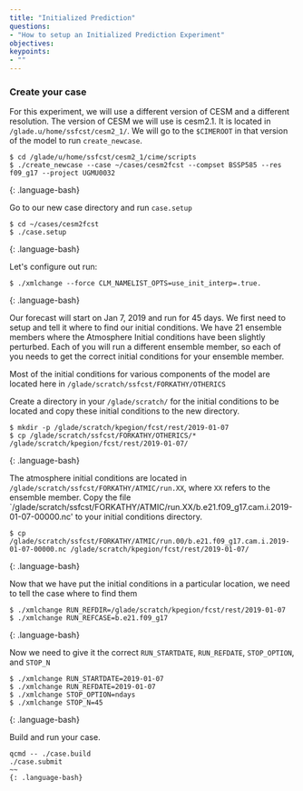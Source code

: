 ```yaml
---
title: "Initialized Prediction"
questions:
- "How to setup an Initialized Prediction Experiment"
objectives:
keypoints:
- ""
---
```


### Create your case

For this experiment, we will use a different version of CESM and a different resolution.  The version of CESM we will use is cesm2.1.  It is located in `/glade.u/home/ssfcst/cesm2_1/`.  We will go to the `$CIMEROOT` in that version of the model to run `create_newcase`.

~~~
$ cd /glade/u/home/ssfcst/cesm2_1/cime/scripts
$ ./create_newcase --case ~/cases/cesm2fcst --compset BSSP585 --res f09_g17 --project UGMU0032
~~~
{: .language-bash}

Go to our new case directory and run `case.setup`

~~~
$ cd ~/cases/cesm2fcst
$ ./case.setup
~~~
{: .language-bash}

Let's configure out run:

~~~
$ ./xmlchange --force CLM_NAMELIST_OPTS=use_init_interp=.true.
~~~
{: .language-bash}

Our forecast will start on Jan 7, 2019 and run for 45 days. We first need to setup and tell it where to find our initial conditions.  We have 21 ensemble members where the Atmosphere Initial conditions have been slightly perturbed.  Each of you will run a different ensemble member, so each of you needs to get the correct initial conditions for your ensemble member.


Most of the initial conditions for various components of the model are located here in `/glade/scratch/ssfcst/FORKATHY/OTHERICS`

Create a directory in your `/glade/scratch/` for the initial conditions to be located and copy these initial conditions to the new directory.

~~~
$ mkdir -p /glade/scratch/kpegion/fcst/rest/2019-01-07
$ cp /glade/scratch/ssfcst/FORKATHY/OTHERICS/* /glade/scratch/kpegion/fcst/rest/2019-01-07/
~~~
{: .language-bash}

The atmosphere initial conditions are located in `/glade/scratch/ssfcst/FORKATHY/ATMIC/run.XX`, where `XX` refers to the ensemble member. Copy the file `/glade/scratch/ssfcst/FORKATHY/ATMIC/run.XX/b.e21.f09_g17.cam.i.2019-01-07-00000.nc' to your initial conditions directory.

~~~
$ cp /glade/scratch/ssfcst/FORKATHY/ATMIC/run.00/b.e21.f09_g17.cam.i.2019-01-07-00000.nc /glade/scratch/kpegion/fcst/rest/2019-01-07/
~~~
{: .language-bash}


Now that we have put the initial conditions in a particular location, we need to tell the case where to find them
~~~
$ ./xmlchange RUN_REFDIR=/glade/scratch/kpegion/fcst/rest/2019-01-07
$ ./xmlchange RUN_REFCASE=b.e21.f09_g17
~~~
{: .language-bash}

Now we need to give it the correct `RUN_STARTDATE`, `RUN_REFDATE`, `STOP_OPTION`, and `STOP_N`

~~~
$ ./xmlchange RUN_STARTDATE=2019-01-07
$ ./xmlchange RUN_REFDATE=2019-01-07
$ ./xmlchange STOP_OPTION=ndays
$ ./xmlchange STOP_N=45
~~~
{: .language-bash}

Build and run your case.

~~~
qcmd -- ./case.build
./case.submit
~~
{: .language-bash}

